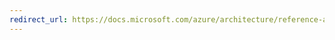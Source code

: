 ```yaml
---
redirect_url: https://docs.microsoft.com/azure/architecture/reference-architectures/ai/batch-scoring-deep-learning
---
```

